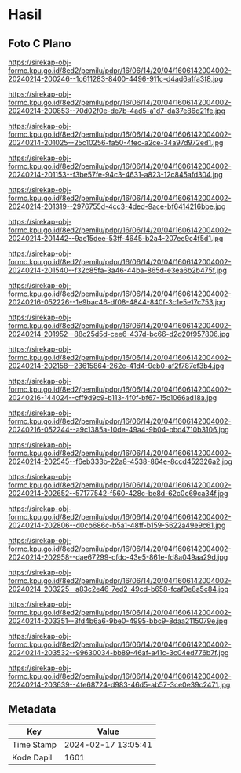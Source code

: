# Hasil

## Foto C Plano

https://sirekap-obj-formc.kpu.go.id/8ed2/pemilu/pdpr/16/06/14/20/04/1606142004002-20240214-200246--1c611283-8400-4496-911c-d4ad6a1fa3f8.jpg

https://sirekap-obj-formc.kpu.go.id/8ed2/pemilu/pdpr/16/06/14/20/04/1606142004002-20240214-200853--70d02f0e-de7b-4ad5-a1d7-da37e86d21fe.jpg

https://sirekap-obj-formc.kpu.go.id/8ed2/pemilu/pdpr/16/06/14/20/04/1606142004002-20240214-201025--25c10256-fa50-4fec-a2ce-34a97d972ed1.jpg

https://sirekap-obj-formc.kpu.go.id/8ed2/pemilu/pdpr/16/06/14/20/04/1606142004002-20240214-201153--f3be57fe-94c3-4631-a823-12c845afd304.jpg

https://sirekap-obj-formc.kpu.go.id/8ed2/pemilu/pdpr/16/06/14/20/04/1606142004002-20240214-201319--2976755d-4cc3-4ded-9ace-bf6414216bbe.jpg

https://sirekap-obj-formc.kpu.go.id/8ed2/pemilu/pdpr/16/06/14/20/04/1606142004002-20240214-201442--9ae15dee-53ff-4645-b2a4-207ee9c4f5d1.jpg

https://sirekap-obj-formc.kpu.go.id/8ed2/pemilu/pdpr/16/06/14/20/04/1606142004002-20240214-201540--f32c85fa-3a46-44ba-865d-e3ea6b2b475f.jpg

https://sirekap-obj-formc.kpu.go.id/8ed2/pemilu/pdpr/16/06/14/20/04/1606142004002-20240216-052226--1e9bac46-df08-4844-840f-3c1e5e17c753.jpg

https://sirekap-obj-formc.kpu.go.id/8ed2/pemilu/pdpr/16/06/14/20/04/1606142004002-20240214-201952--88c25d5d-cee6-437d-bc66-d2d20f957806.jpg

https://sirekap-obj-formc.kpu.go.id/8ed2/pemilu/pdpr/16/06/14/20/04/1606142004002-20240214-202158--23615864-262e-41d4-9eb0-af2f787ef3b4.jpg

https://sirekap-obj-formc.kpu.go.id/8ed2/pemilu/pdpr/16/06/14/20/04/1606142004002-20240216-144024--cff9d9c9-b113-4f0f-bf67-15c1066ad18a.jpg

https://sirekap-obj-formc.kpu.go.id/8ed2/pemilu/pdpr/16/06/14/20/04/1606142004002-20240216-052244--a9c1385a-10de-49a4-9b04-bbd4710b3106.jpg

https://sirekap-obj-formc.kpu.go.id/8ed2/pemilu/pdpr/16/06/14/20/04/1606142004002-20240214-202545--f6eb333b-22a8-4538-864e-8ccd452326a2.jpg

https://sirekap-obj-formc.kpu.go.id/8ed2/pemilu/pdpr/16/06/14/20/04/1606142004002-20240214-202652--57177542-f560-428c-be8d-62c0c69ca34f.jpg

https://sirekap-obj-formc.kpu.go.id/8ed2/pemilu/pdpr/16/06/14/20/04/1606142004002-20240214-202806--d0cb686c-b5a1-48ff-b159-5622a49e9c61.jpg

https://sirekap-obj-formc.kpu.go.id/8ed2/pemilu/pdpr/16/06/14/20/04/1606142004002-20240214-202958--dae67299-cfdc-43e5-861e-fd8a049aa29d.jpg

https://sirekap-obj-formc.kpu.go.id/8ed2/pemilu/pdpr/16/06/14/20/04/1606142004002-20240214-203225--a83c2e46-7ed2-49cd-b658-fcaf0e8a5c84.jpg

https://sirekap-obj-formc.kpu.go.id/8ed2/pemilu/pdpr/16/06/14/20/04/1606142004002-20240214-203351--3fd4b6a6-9be0-4995-bbc9-8daa2115079e.jpg

https://sirekap-obj-formc.kpu.go.id/8ed2/pemilu/pdpr/16/06/14/20/04/1606142004002-20240214-203532--99630034-bb89-46af-a41c-3c04ed776b7f.jpg

https://sirekap-obj-formc.kpu.go.id/8ed2/pemilu/pdpr/16/06/14/20/04/1606142004002-20240214-203639--4fe68724-d983-46d5-ab57-3ce0e39c2471.jpg


## Metadata

| Key        | Value               |
| ---------- | ------------------- |
| Time Stamp | 2024-02-17 13:05:41 |
| Kode Dapil | 1601                |



